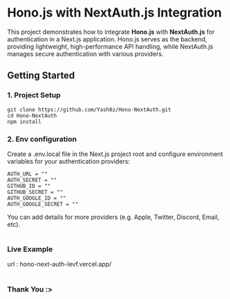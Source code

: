 # Hono.js with NextAuth.js Integration

This project demonstrates how to integrate **Hono.js** with **NextAuth.js** for authentication in a Next.js application. Hono.js serves as the backend, providing lightweight, high-performance API handling, while NextAuth.js manages secure authentication with various providers.

## Getting Started

###

### 1. Project Setup

```
git clone https://github.com/Yash0z/Hono-NextAuth.git
cd Hono-NextAuth
npm install
```

### 2. Env configuration

Create a .env.local file in the Next.js project root and configure environment variables for your authentication providers:

```
AUTH_URL = ""
AUTH_SECRET = ""
GITHUB_ID = ""
GITHUB_SECRET = ""
AUTH_GOOGLE_ID = ""
AUTH_GOOGLE_SECRET = ""
```

You can add details for more providers (e.g. Apple, Twitter, Discord, Email, etc).

#

### Live Example

url : hono-next-auth-levf.vercel.app/

#

### Thank You :>
